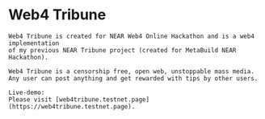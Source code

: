 # Web4 Tribune
    Web4 Tribune is created for NEAR Web4 Online Hackathon and is a web4 implementation
    of my previous NEAR Tribune project (created for MetaBuild NEAR Hackathon).

    Web4 Tribune is a censorship free, open web, unstoppable mass media.
    Any user can post anything and get rewarded with tips by other users.

    Live-demo: 
    Please visit [web4tribune.testnet.page](https://web4tribune.testnet.page).
